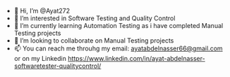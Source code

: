 - 👋 Hi, I’m @Ayat272
- 👀 I’m interested in Software Testing and Quality Control
- 🌱 I’m currently learning Automation Testing as i have completed Manual Testing projects
- 💞️ I’m looking to collaborate on Manual Testing projects
- 📫 You can reach me throuhg my email: ayatabdelnasser66@gmail.com or on my Linkedin https://www.linkedin.com/in/ayat-abdelnasser-softwaretester-qualitycontrol/ 
